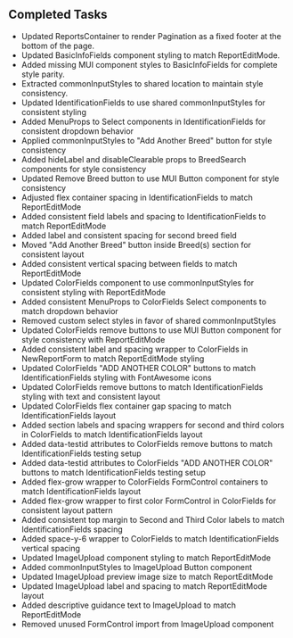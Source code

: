 ## Completed Tasks
- Updated ReportsContainer to render Pagination as a fixed footer at the bottom of the page.
- Updated BasicInfoFields component styling to match ReportEditMode.
- Added missing MUI component styles to BasicInfoFields for complete style parity.
- Extracted commonInputStyles to shared location to maintain style consistency.
- Updated IdentificationFields to use shared commonInputStyles for consistent styling
- Added MenuProps to Select components in IdentificationFields for consistent dropdown behavior
- Applied commonInputStyles to "Add Another Breed" button for style consistency
- Added hideLabel and disableClearable props to BreedSearch components for style consistency
- Updated Remove Breed button to use MUI Button component for style consistency
- Adjusted flex container spacing in IdentificationFields to match ReportEditMode
- Added consistent field labels and spacing to IdentificationFields to match ReportEditMode
- Added label and consistent spacing for second breed field
- Moved "Add Another Breed" button inside Breed(s) section for consistent layout
- Added consistent vertical spacing between fields to match ReportEditMode
- Updated ColorFields component to use commonInputStyles for consistent styling with ReportEditMode
- Added consistent MenuProps to ColorFields Select components to match dropdown behavior
- Removed custom select styles in favor of shared commonInputStyles
- Updated ColorFields remove buttons to use MUI Button component for style consistency with ReportEditMode
- Added consistent label and spacing wrapper to ColorFields in NewReportForm to match ReportEditMode styling
- Updated ColorFields "ADD ANOTHER COLOR" buttons to match IdentificationFields styling with FontAwesome icons
- Updated ColorFields remove buttons to match IdentificationFields styling with text and consistent layout
- Updated ColorFields flex container gap spacing to match IdentificationFields layout
- Added section labels and spacing wrappers for second and third colors in ColorFields to match IdentificationFields layout
- Added data-testid attributes to ColorFields remove buttons to match IdentificationFields testing setup
- Added data-testid attributes to ColorFields "ADD ANOTHER COLOR" buttons to match IdentificationFields testing setup
- Added flex-grow wrapper to ColorFields FormControl containers to match IdentificationFields layout
- Added flex-grow wrapper to first color FormControl in ColorFields for consistent layout pattern
- Added consistent top margin to Second and Third Color labels to match IdentificationFields spacing
- Added space-y-6 wrapper to ColorFields to match IdentificationFields vertical spacing
- Updated ImageUpload component styling to match ReportEditMode
- Added commonInputStyles to ImageUpload Button component
- Updated ImageUpload preview image size to match ReportEditMode
- Updated ImageUpload label and spacing to match ReportEditMode layout
- Added descriptive guidance text to ImageUpload to match ReportEditMode
- Removed unused FormControl import from ImageUpload component
